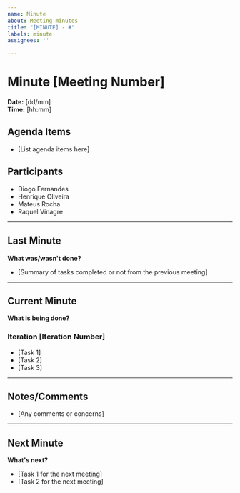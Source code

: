 ```yaml
---
name: Minute
about: Meeting minutes
title: "[MINUTE] - #"
labels: minute
assignees: ''

---
```


# Minute [Meeting Number]
**Date:** [dd/mm]  
**Time:** [hh:mm]  

## Agenda Items
- [List agenda items here]

## Participants
- Diogo Fernandes
- Henrique Oliveira
- Mateus Rocha
- Raquel Vinagre

---

## Last Minute  
**What was/wasn't done?**  
- [Summary of tasks completed or not from the previous meeting]

---

## Current Minute  
**What is being done?**

### Iteration [Iteration Number]
- [Task 1]
- [Task 2]
- [Task 3]

---

## Notes/Comments
- [Any comments or concerns]

---

## Next Minute  
**What's next?**
- [Task 1 for the next meeting]
- [Task 2 for the next meeting]
